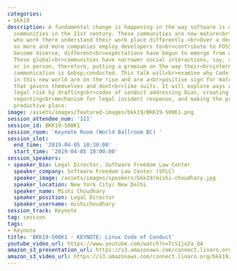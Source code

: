 ```yaml
---
categories:
- bkk19
description: A fundamental change is happening in the way software is made in the<br>FOSS
  communities in the 21st century. These communities are now mature<br>and the people
  who work there understand their work place differently.<br>Over a decade and a half
  as more and more companies employ developers to<br>contribute to FOSS and the communities
  become diverse, different<br>expectations have begun to emerge from all stakeholders.
  These global<br>communities have narrower social interactions, say, around a &nbsp;water<br>cooler
  or in person, therefore, putting a premium on the way their<br>internal intermediated
  communication is &nbsp;conducted. This talk will<br>examine why Code of Conduct
  in this new world are on the rise and are a<br>positive sign for mature FOSS projects
  that govern themselves and dont<br>like suits. It will explore ways of &nbsp;managing
  legal risk by drafting<br>codes of conduct addressing bias, creating a frictionless
  reporting<br>mechanism for legal incident response, and making the project a fun,<br>inclusive
  productive place.
image: /assets/images/featured-images/bkk19/BKK19-500K1.png
session_attendee_num: '111'
session_id: BKK19-500K1
session_room: 'Keynote Room (World Ballroom BC) '
session_slot:
  end_time: '2019-04-05 10:30:00'
  start_time: '2019-04-05 10:00:00'
session_speakers:
- speaker_bio: Legal Director, Software Freedom Law Center
  speaker_company: Software Freedom Law Center (SFLC)
  speaker_image: /assets/images/speakers/bkk19/mishi-choudhary.jpg
  speaker_location: New York City/ New Delhi
  speaker_name: Mishi Choudhary
  speaker_position: Legal Director
  speaker_username: mishichoudhary
session_track: Keynote
tag: session
tags:
- Keynote
title: 'BKK19-500K1 - KEYNOTE: Linux Code of Conduct'
youtube_video_url: https://www.youtube.com/watch?v=TcS1jo2a_QA
amazon_s3_presentation_url: https://s3.amazonaws.com/connect.linaro.org/bkk19/presentations/bkk19-500k1.pdf
amazon_s3_video_url: https://s3.amazonaws.com/connect.linaro.org/bkk19/videos/bkk19-500k1.mp4
---
```

